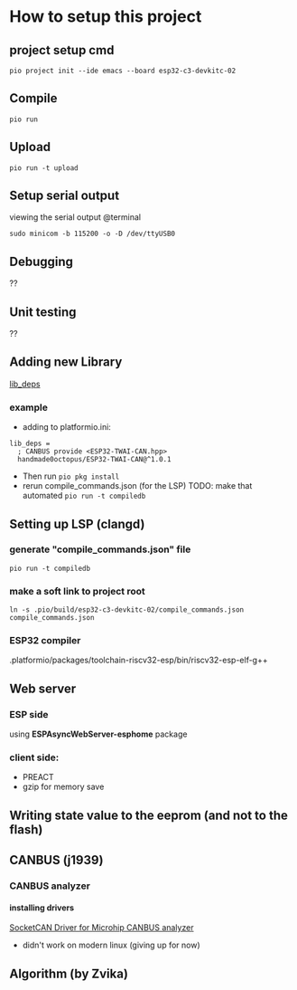 # How to setup this project 

## project setup cmd
`pio project init --ide emacs --board esp32-c3-devkitc-02`

## Compile
`pio run`

## Upload
`pio run -t upload`

## Setup serial output
viewing the serial output @terminal
```
sudo minicom -b 115200 -o -D /dev/ttyUSB0
```

## Debugging
??

## Unit testing
??

## Adding new Library
[lib_deps](https://docs.platformio.org/en/latest/projectconf/sections/env/options/library/lib_deps.html#projectconf-lib-deps)
### example
- adding to platformio.ini:
```
lib_deps =
  ; CANBUS provide <ESP32-TWAI-CAN.hpp>
  handmade0octopus/ESP32-TWAI-CAN@^1.0.1
```
- Then run 
`pio pkg install`
- rerun compile_commands.json (for the LSP) TODO: make that automated
`pio run -t compiledb`

## Setting up LSP (clangd)

### generate "compile_commands.json" file
`pio run -t compiledb`
### make a soft link to project root
`ln -s .pio/build/esp32-c3-devkitc-02/compile_commands.json compile_commands.json`
### ESP32 compiler 
.platformio/packages/toolchain-riscv32-esp/bin/riscv32-esp-elf-g++


## Web server

### ESP side
using **ESPAsyncWebServer-esphome** package

### client side:
- PREACT
- gzip for memory save 

## Writing state value to the eeprom (and not to the flash)

## CANBUS (j1939)

### CANBUS analyzer 

#### installing drivers

[SocketCAN Driver for Microhip CANBUS analyzer](https://github.com/rkollataj/mcba_usb)
- didn't work on modern linux (giving up for now)


## Algorithm (by Zvika)


